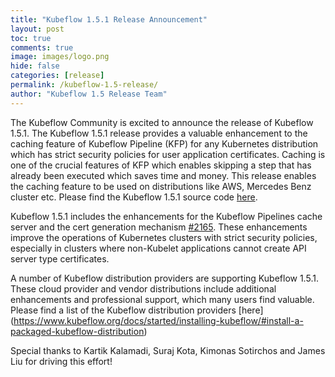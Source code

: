 ```yaml
---
title: "Kubeflow 1.5.1 Release Announcement"
layout: post
toc: true
comments: true
image: images/logo.png
hide: false
categories: [release]
permalink: /kubeflow-1.5-release/
author: "Kubeflow 1.5 Release Team"
---
```


The Kubeflow Community is excited to announce the release of Kubeflow 1.5.1. The Kubeflow 1.5.1 release provides a valuable enhancement to the caching feature of Kubeflow Pipeline (KFP) for any Kubernetes distribution which has strict security policies for user application certificates. Caching is one of the crucial features of KFP which enables skipping a step that has already been executed which saves time and money. This release enables the caching feature to be used on distributions like AWS, Mercedes Benz cluster etc. Please find the Kubeflow 1.5.1 source code [here](https://github.com/kubeflow/manifests/releases/tag/v1.5.1).

Kubeflow 1.5.1 includes the enhancements for the Kubeflow Pipelines cache server and the cert generation mechanism [#2165](https://github.com/kubeflow/manifests/issues/2165). These enhancements improve the operations of Kubernetes clusters with strict security policies, especially in clusters where non-Kubelet applications cannot create API server type certificates.

A number of Kubeflow distribution providers are supporting Kubeflow 1.5.1.  These cloud provider and vendor distributions include additional enhancements and professional support, which many users find valuable.  Please find a list of the Kubeflow distribution providers [here] (https://www.kubeflow.org/docs/started/installing-kubeflow/#install-a-packaged-kubeflow-distribution)

Special thanks to Kartik Kalamadi, Suraj Kota, Kimonas Sotirchos and James Liu for driving this effort!
